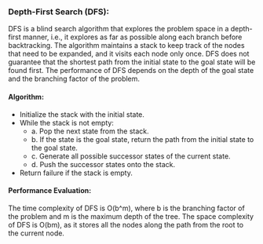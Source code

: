 ### Depth-First Search (DFS):
DFS is a blind search algorithm that explores the problem space in a depth-first manner, i.e., it explores as far as possible along each branch before backtracking. The algorithm maintains a stack to keep track of the nodes that need to be expanded, and it visits each node only once. DFS does not guarantee that the shortest path from the initial state to the goal state will be found first. The performance of DFS depends on the depth of the goal state and the branching factor of the problem.


#### Algorithm:

  - Initialize the stack with the initial state.
  - While the stack is not empty:
    - a. Pop the next state from the stack.
    - b. If the state is the goal state, return the path from the initial state to the goal state.
    - c. Generate all possible successor states of the current state.
    - d. Push the successor states onto the stack.
  - Return failure if the stack is empty.

#### Performance Evaluation:
The time complexity of DFS is O(b^m), where b is the branching factor of the problem and m is the maximum depth of the tree. The space complexity of DFS is O(bm), as it stores all the nodes along the path from the root to the current node.
